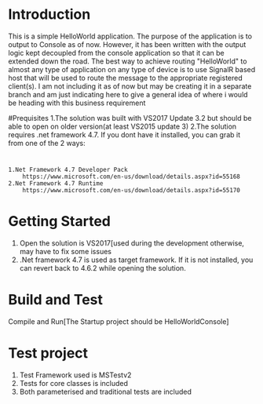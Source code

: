 # Introduction
This is a simple HelloWorld application. The purpose of the application is to output to Console as of now. However, it has been written with the output logic
kept decoupled from the console application so that it can be extended down the road.
The best way to achieve routing "HelloWorld" to almost any type of application on any type of device is to use SignalR based host that will be used to route the
message to the appropriate registered client(s). I am not including it as of now but may be creating it in a separate branch and am just indicating here to give
a general idea of where i would be heading with this business requirement

#Prequisites
1.The solution was built with VS2017 Update 3.2 but should be able to open on older version(at least VS2015 update 3)
2.The solution requires .net framework 4.7. If you dont have it installed, you can grab it from one of the 2 ways:
#
    1.Net Framework 4.7 Developer Pack
        https://www.microsoft.com/en-us/download/details.aspx?id=55168
    2.Net Framework 4.7 Runtime
        https://www.microsoft.com/en-us/download/details.aspx?id=55170


# Getting Started
1.	Open the solution is VS2017[used during the development otherwise, may have to fix some issues
2.	.Net framework 4.7 is used as target framework. If it is not installed, you can revert back to 4.6.2 while opening the solution.

# Build and Test
Compile and Run[The Startup project should be HelloWorldConsole]

# Test project
1. Test Framework used is MSTestv2
2. Tests for core classes is included
3. Both parameterised and traditional tests are included